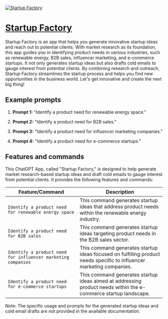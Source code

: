 [![Startup Factory](https://files.oaiusercontent.com/file-Wlt5xTcXgYMRWJCKfxnpNSa6?se=2123-10-18T23%3A27%3A35Z&sp=r&sv=2021-08-06&sr=b&rscc=max-age%3D31536000%2C%20immutable&rscd=attachment%3B%20filename%3D234a3ed1-1cfa-4d4b-a147-3e1dd73efb04.png&sig=%2BZrE%2BHFDkHtRw9cBukeKEJWaYjw9uIVSx78omfJuqJY%3D)](https://chat.openai.com/g/g-o11nOBVww-startup-factory)

# [Startup Factory](https://chat.openai.com/g/g-o11nOBVww-startup-factory)

Startup Factory is an app that helps you generate innovative startup ideas and reach out to potential clients. With market research as its foundation, this app guides you in identifying product needs in various industries, such as renewable energy, B2B sales, influencer marketing, and e-commerce startups. It not only generates startup ideas but also drafts cold emails to gauge interest from potential clients. By combining research and outreach, Startup Factory streamlines the startup process and helps you find new opportunities in the business world. Let's get innovative and create the next big thing!

## Example prompts

1. **Prompt 1:** "Identify a product need for renewable energy space."

2. **Prompt 2:** "Identify a product need for B2B sales."

3. **Prompt 3:** "Identify a product need for influencer marketing companies."

4. **Prompt 4:** "Identify a product need for e-commerce startups."


## Features and commands

This ChatGPT App, called "Startup Factory," is designed to help generate market research-based startup ideas and draft cold emails to gauge interest from potential clients. It provides the following features and commands:

| Feature/Command | Description |
| --- | --- |
| `Identify a product need for renewable energy space` | This command generates startup ideas that address product needs within the renewable energy industry. |
| `Identify a product need for B2B sales` | This command generates startup ideas targeting product needs in the B2B sales sector. |
| `Identify a product need for influencer marketing companies` | This command generates startup ideas focused on fulfilling product needs specific to influencer marketing companies. |
| `Identify a product need for e-commerce startups` | This command generates startup ideas aimed at addressing product needs within the e-commerce startup landscape. |

Note: The specific usage and prompts for the generated startup ideas and cold email drafts are not provided in the available documentation.